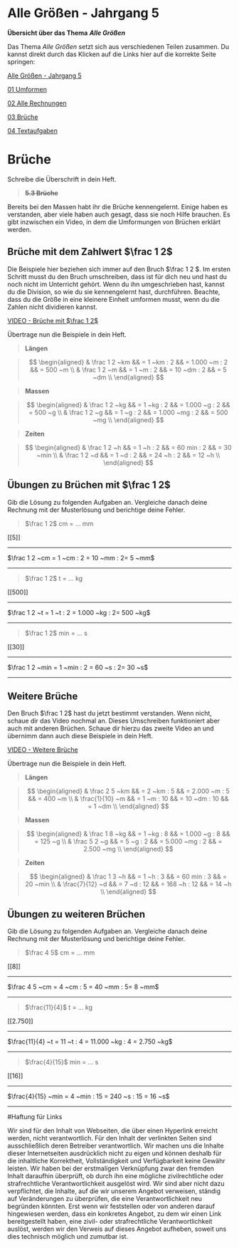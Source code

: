 <!--
author: Susanne Suckfüll
email: su-aes@masannek.de
language: de
narrator: German Female
script: url.js

View this file on https://liascript.github.io/course/?https://raw.githubusercontent.com/SUC-AES/Mathematik-5/master/2_Massen_1.md
-->

# Alle Größen - Jahrgang 5


**Übersicht über das Thema** ***Alle Größen***


Das Thema *Alle Größen* setzt sich aus verschiedenen Teilen zusammen. Du kannst direkt durch das Klicken auf die Links hier auf die korrekte Seite springen:

[Alle Größen - Jahrgang 5](https://liascript.github.io/course/?https://raw.githubusercontent.com/SUC-AES/Mathe-Webseite/master/Klasse_05/05_Alle_GroeBen/M-05-05-Alle_GroeBen.md#2)

[01 Umformen](https://liascript.github.io/course/?https://raw.githubusercontent.com/SUC-AES/Mathe-Webseite/master/Klasse_05/05_Alle_GroeBen/01_Umformen/M-05-05-01-Umformen.md#1)

[02 Alle Rechnungen](https://liascript.github.io/course/?https://raw.githubusercontent.com/SUC-AES/Mathe-Webseite/master/Klasse_05/05_Alle_GroeBen/02_Rechnungen/M-05-05-02-Rechnungen.md#1)

[03 Brüche](https://liascript.github.io/course/?https://raw.githubusercontent.com/SUC-AES/Mathe-Webseite/master/Klasse_05/05_Alle_GroeBen/03_Brueche/M-05-05-03-Brueche.md#2)

[04 Textaufgaben](https://liascript.github.io/course/?https://raw.githubusercontent.com/SUC-AES/Mathe-Webseite/master/Klasse_05/05_Alle_GroeBen/04_Textaufgaben/M-05-05-04-Textaufgaben.md#1)



# Brüche

Schreibe die Überschrift in dein Heft.

> **~~5.3 Brüche~~**


Bereits bei den Massen habt ihr die Brüche kennengelernt. Einige haben es verstanden, aber viele haben auch gesagt, dass sie noch Hilfe brauchen. Es gibt inzwischen ein Video, in dem die Umformungen von Brüchen erklärt werden.

## Brüche mit dem Zahlwert $\frac 1 2$

Die Beispiele hier beziehen sich immer auf den Bruch $\frac 1 2 $. Im ersten Schritt musst du den Bruch umschreiben, dass ist für dich neu und hast du noch nicht im Unterricht gehört. Wenn du ihn umgeschrieben hast, kannst du die Division, so wie du sie kennengelernt hast, durchführen. Beachte, dass du die Größe in eine kleinere Einheit umformen musst, wenn du die Zahlen nicht dividieren kannst.

[VIDEO - Brüche mit $\frac 1 2$](https://aesmaintalde-my.sharepoint.com/:v:/g/personal/suc_aes-maintal_de/EZFNyD_IPpFGmUpY8L562toBWnk9SQV5seEv5WtFRgeJ8w?e=itR0gb)

Übertrage nun die Beispiele in dein Heft.

> **Längen**

> $$
  \begin{aligned}
    & \frac 1 2 ~km  && = 1 ~km : 2  && = 1.000 ~m : 2 && = 500 ~m  \\
    & \frac 1 2 ~m  && = 1 ~m : 2  && = 10 ~dm : 2 && = 5 ~dm  \\
  \end{aligned}
$$



> **Massen**

> $$
  \begin{aligned}
    & \frac 1 2 ~kg  && = 1 ~kg : 2  && = 1.000 ~g : 2 && = 500 ~g  \\
    & \frac 1 2 ~g  && = 1 ~g : 2  && = 1.000 ~mg : 2 && = 500 ~mg  \\
  \end{aligned}
$$



> **Zeiten**

> $$
  \begin{aligned}
    & \frac 1 2 ~h  && = 1 ~h : 2  && = 60 min : 2 && = 30 ~min  \\
    & \frac 1 2 ~d  && = 1 ~d : 2  && = 24 ~h : 2 && = 12 ~h \\
  \end{aligned}
$$


## Übungen zu Brüchen mit $\frac 1 2$


Gib die Lösung zu folgenden Aufgaben an. Vergleiche danach deine Rechnung mit der Musterlösung und berichtige deine Fehler.


> $\frac 1 2$ cm = ... mm

[[5]]
**************************************


$\frac 1 2 ~cm = 1 ~cm : 2 = 10 ~mm : 2= 5 ~mm$

**************************************



> $\frac 1 2$ t = ... kg

[[500]]
**************************************


$\frac 1 2 ~t = 1 ~t : 2 = 1.000 ~kg : 2= 500 ~kg$

**************************************



> $\frac 1 2$ min = ... s

[[30]]
**************************************


$\frac 1 2 ~min = 1 ~min : 2 = 60 ~s : 2= 30 ~s$

**************************************



## Weitere Brüche


Den Bruch $\frac 1 2$ hast du jetzt bestimmt verstanden. Wenn nicht, schaue dir das Video nochmal an. Dieses Umschreiben funktioniert aber auch mit anderen Brüchen. Schaue dir hierzu das zweite Video an und übernimm dann auch diese Beispiele in dein Heft.

[VIDEO - Weitere Brüche](https://aesmaintalde-my.sharepoint.com/:v:/g/personal/suc_aes-maintal_de/EfbALnDxEBBAu2UNY65reWAB2w8sp7MljaEzxOxIXIrhQw?e=p2bSOl)

Übertrage nun die Beispiele in dein Heft.

> **Längen**

> $$
  \begin{aligned}
    & \frac 2 5 ~km  && = 2 ~km : 5  && = 2.000 ~m : 5 && = 400 ~m  \\
    & \frac{1}{10} ~m  && = 1 ~m : 10  && = 10 ~dm : 10 && = 1 ~dm  \\
  \end{aligned}
$$



> **Massen**

> $$
  \begin{aligned}
    & \frac 1 8 ~kg  && = 1 ~kg : 8  && = 1.000 ~g : 8 && = 125 ~g  \\
    & \frac 5 2 ~g  && = 5 ~g : 2  && = 5.000 ~mg : 2 && = 2.500 ~mg  \\
  \end{aligned}
$$



> **Zeiten**

> $$
  \begin{aligned}
    & \frac 1 3 ~h  && = 1 ~h : 3  && = 60 min : 3 && = 20 ~min  \\
    & \frac{7}{12} ~d  && = 7 ~d : 12  && = 168 ~h : 12 && = 14 ~h \\
  \end{aligned}
$$


## Übungen zu weiteren Brüchen

Gib die Lösung zu folgenden Aufgaben an. Vergleiche danach deine Rechnung mit der Musterlösung und berichtige deine Fehler.


> $\frac 4 5$ cm = ... mm

[[8]]
**************************************


$\frac 4 5 ~cm = 4 ~cm : 5 = 40 ~mm : 5= 8 ~mm$

**************************************



> $\frac{11}{4}$ t = ... kg

[[2.750]]
**************************************


$\frac{11}{4} ~t = 11 ~t : 4 = 11.000 ~kg : 4 = 2.750 ~kg$

**************************************



> $\frac{4}{15}$ min = ... s

[[16]]
**************************************


$\frac{4}{15} ~min = 4 ~min : 15 = 240 ~s : 15 = 16 ~s$

**************************************





#Haftung für Links

Wir sind für den Inhalt von Webseiten, die über einen Hyperlink erreicht werden, nicht verantwortlich. Für den Inhalt der verlinkten Seiten sind ausschließlich deren Betreiber verantwortlich. Wir machen uns die Inhalte dieser Internetseiten ausdrücklich nicht zu eigen und können deshalb für die inhaltliche Korrektheit, Vollständigkeit und Verfügbarkeit keine Gewähr leisten. Wir haben bei der erstmaligen Verknüpfung zwar den fremden Inhalt daraufhin überprüft, ob durch ihn eine mögliche zivilrechtliche oder strafrechtliche Verantwortlichkeit ausgelöst wird. Wir sind aber nicht dazu verpflichtet, die Inhalte, auf die wir unserem Angebot verweisen, ständig auf Veränderungen zu überprüfen, die eine Verantwortlichkeit neu begründen könnten. Erst wenn wir feststellen oder von anderen darauf hingewiesen werden, dass ein konkretes Angebot, zu dem wir einen Link bereitgestellt haben, eine zivil- oder strafrechtliche Verantwortlichkeit auslöst, werden wir den Verweis auf dieses Angebot aufheben, soweit uns dies technisch möglich und zumutbar ist.
